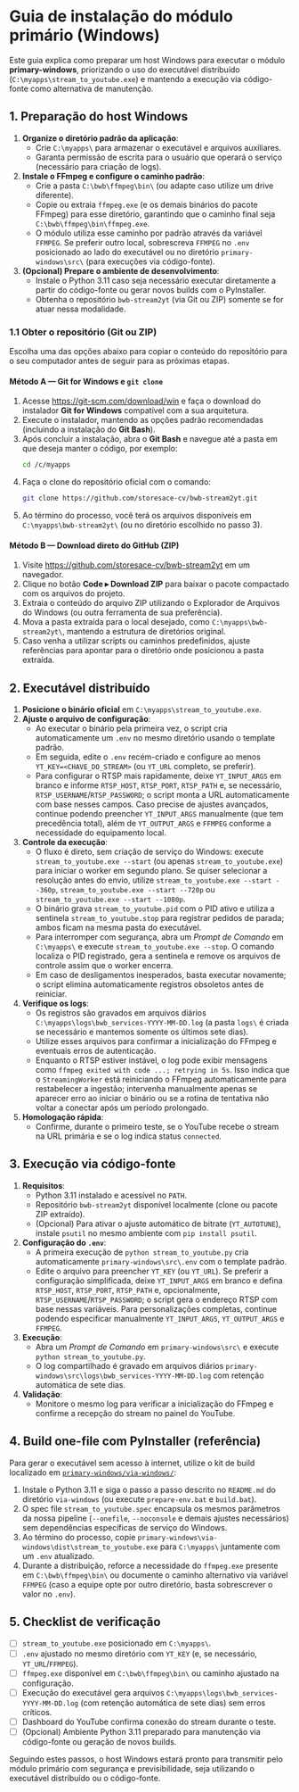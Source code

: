 # Guia de instalação do módulo primário (Windows)

Este guia explica como preparar um host Windows para executar o módulo **primary-windows**, priorizando o uso do executável distribuído (`C:\myapps\stream_to_youtube.exe`) e mantendo a execução via código-fonte como alternativa de manutenção.

## 1. Preparação do host Windows

1. **Organize o diretório padrão da aplicação**:
   - Crie `C:\myapps\` para armazenar o executável e arquivos auxiliares.
   - Garanta permissão de escrita para o usuário que operará o serviço (necessário para criação de logs).
2. **Instale o FFmpeg e configure o caminho padrão**:
   - Crie a pasta `C:\bwb\ffmpeg\bin\` (ou adapte caso utilize um drive diferente).
   - Copie ou extraia `ffmpeg.exe` (e os demais binários do pacote FFmpeg) para esse diretório, garantindo que o caminho final seja `C:\bwb\ffmpeg\bin\ffmpeg.exe`.
   - O módulo utiliza esse caminho por padrão através da variável `FFMPEG`. Se preferir outro local, sobrescreva `FFMPEG` no `.env` posicionado ao lado do executável ou no diretório `primary-windows\src\` (para execuções via código-fonte).
3. **(Opcional) Prepare o ambiente de desenvolvimento**:
   - Instale o Python 3.11 caso seja necessário executar diretamente a partir do código-fonte ou gerar novos builds com o PyInstaller.
   - Obtenha o repositório `bwb-stream2yt` (via Git ou ZIP) somente se for atuar nessa modalidade.

### 1.1 Obter o repositório (Git ou ZIP)

Escolha uma das opções abaixo para copiar o conteúdo do repositório para o seu computador antes de seguir para as próximas etapas.

#### Método A — Git for Windows e `git clone`

1. Acesse <https://git-scm.com/download/win> e faça o download do instalador **Git for Windows** compatível com a sua arquitetura.
2. Execute o instalador, mantendo as opções padrão recomendadas (incluindo a instalação do **Git Bash**).
3. Após concluir a instalação, abra o **Git Bash** e navegue até a pasta em que deseja manter o código, por exemplo:
   ```bash
   cd /c/myapps
   ```
4. Faça o clone do repositório oficial com o comando:
   ```bash
   git clone https://github.com/storesace-cv/bwb-stream2yt.git
   ```
5. Ao término do processo, você terá os arquivos disponíveis em `C:\myapps\bwb-stream2yt\` (ou no diretório escolhido no passo 3).

#### Método B — Download direto do GitHub (ZIP)

1. Visite <https://github.com/storesace-cv/bwb-stream2yt> em um navegador.
2. Clique no botão **Code ▸ Download ZIP** para baixar o pacote compactado com os arquivos do projeto.
3. Extraia o conteúdo do arquivo ZIP utilizando o Explorador de Arquivos do Windows (ou outra ferramenta de sua preferência).
4. Mova a pasta extraída para o local desejado, como `C:\myapps\bwb-stream2yt\`, mantendo a estrutura de diretórios original.
5. Caso venha a utilizar scripts ou caminhos predefinidos, ajuste referências para apontar para o diretório onde posicionou a pasta extraída.

## 2. Executável distribuído

1. **Posicione o binário oficial** em `C:\myapps\stream_to_youtube.exe`.
2. **Ajuste o arquivo de configuração**:
   - Ao executar o binário pela primeira vez, o script cria automaticamente um `.env` no mesmo diretório usando o template padrão.
   - Em seguida, edite o `.env` recém-criado e configure ao menos `YT_KEY=<CHAVE_DO_STREAM>` (ou `YT_URL` completo, se preferir).
   - Para configurar o RTSP mais rapidamente, deixe `YT_INPUT_ARGS` em branco e informe `RTSP_HOST`, `RTSP_PORT`, `RTSP_PATH` e, se necessário, `RTSP_USERNAME`/`RTSP_PASSWORD`; o script monta a URL automaticamente com base nesses campos. Caso precise de ajustes avançados, continue podendo preencher `YT_INPUT_ARGS` manualmente (que tem precedência total), além de `YT_OUTPUT_ARGS` e `FFMPEG` conforme a necessidade do equipamento local.
3. **Controle da execução**:
   - O fluxo é direto, sem criação de serviço do Windows: execute `stream_to_youtube.exe --start` (ou apenas `stream_to_youtube.exe`) para iniciar o worker em segundo plano. Se quiser selecionar a resolução antes do envio, utilize `stream_to_youtube.exe --start --360p`, `stream_to_youtube.exe --start --720p` ou `stream_to_youtube.exe --start --1080p`.
   - O binário grava `stream_to_youtube.pid` com o PID ativo e utiliza a sentinela `stream_to_youtube.stop` para registrar pedidos de parada; ambos ficam na mesma pasta do executável.
   - Para interromper com segurança, abra um *Prompt de Comando* em `C:\myapps\` e execute `stream_to_youtube.exe --stop`. O comando localiza o PID registrado, gera a sentinela e remove os arquivos de controle assim que o worker encerra.
   - Em caso de desligamentos inesperados, basta executar novamente; o script elimina automaticamente registros obsoletos antes de reiniciar.
4. **Verifique os logs**:
   - Os registros são gravados em arquivos diários `C:\myapps\logs\bwb_services-YYYY-MM-DD.log` (a pasta `logs\` é criada se necessário e mantemos somente os últimos sete dias).
   - Utilize esses arquivos para confirmar a inicialização do FFmpeg e eventuais erros de autenticação.
   - Enquanto o RTSP estiver instável, o log pode exibir mensagens como `ffmpeg exited with code ...; retrying in 5s`. Isso indica que o `StreamingWorker` está reiniciando o FFmpeg automaticamente para restabelecer a ingestão; intervenha manualmente apenas se aparecer erro ao iniciar o binário ou se a rotina de tentativa não voltar a conectar após um período prolongado.
5. **Homologação rápida**:
   - Confirme, durante o primeiro teste, se o YouTube recebe o stream na URL primária e se o log indica status `connected`.

## 3. Execução via código-fonte

1. **Requisitos**:
   - Python 3.11 instalado e acessível no `PATH`.
   - Repositório `bwb-stream2yt` disponível localmente (clone ou pacote ZIP extraído).
   - (Opcional) Para ativar o ajuste automático de bitrate (`YT_AUTOTUNE`), instale `psutil` no mesmo ambiente com `pip install psutil`.
2. **Configuração do `.env`**:
   - A primeira execução de `python stream_to_youtube.py` cria automaticamente `primary-windows\src\.env` com o template padrão.
   - Edite o arquivo para preencher `YT_KEY` (ou `YT_URL`). Se preferir a configuração simplificada, deixe `YT_INPUT_ARGS` em branco e defina `RTSP_HOST`, `RTSP_PORT`, `RTSP_PATH` e, opcionalmente, `RTSP_USERNAME`/`RTSP_PASSWORD`; o script gera o endereço RTSP com base nessas variáveis. Para personalizações completas, continue podendo especificar manualmente `YT_INPUT_ARGS`, `YT_OUTPUT_ARGS` e `FFMPEG`.
3. **Execução**:
   - Abra um *Prompt de Comando* em `primary-windows\src\` e execute `python stream_to_youtube.py`.
   - O log compartilhado é gravado em arquivos diários `primary-windows\src\logs\bwb_services-YYYY-MM-DD.log` com retenção automática de sete dias.
4. **Validação**:
   - Monitore o mesmo log para verificar a inicialização do FFmpeg e confirme a recepção do stream no painel do YouTube.

## 4. Build one-file com PyInstaller (referência)

Para gerar o executável sem acesso à internet, utilize o kit de build localizado em [`primary-windows/via-windows/`](../primary-windows/via-windows/README.md):

1. Instale o Python 3.11 e siga o passo a passo descrito no `README.md` do diretório `via-windows` (ou execute `prepare-env.bat` e `build.bat`).
2. O spec file `stream_to_youtube.spec` encapsula os mesmos parâmetros da nossa pipeline (`--onefile`, `--noconsole` e demais ajustes necessários) sem dependências específicas de serviço do Windows.
3. Ao término do processo, copie `primary-windows\via-windows\dist\stream_to_youtube.exe` para `C:\myapps\` juntamente com um `.env` atualizado.
4. Durante a distribuição, reforce a necessidade do `ffmpeg.exe` presente em `C:\bwb\ffmpeg\bin\` ou documente o caminho alternativo via variável `FFMPEG` (caso a equipe opte por outro diretório, basta sobrescrever o valor no `.env`).

## 5. Checklist de verificação

- [ ] `stream_to_youtube.exe` posicionado em `C:\myapps\`.
- [ ] `.env` ajustado no mesmo diretório com `YT_KEY` (e, se necessário, `YT_URL`/`FFMPEG`).
- [ ] `ffmpeg.exe` disponível em `C:\bwb\ffmpeg\bin\` ou caminho ajustado na configuração.
- [ ] Execução do executável gera arquivos `C:\myapps\logs\bwb_services-YYYY-MM-DD.log` (com retenção automática de sete dias) sem erros críticos.
- [ ] Dashboard do YouTube confirma conexão do stream durante o teste.
- [ ] (Opcional) Ambiente Python 3.11 preparado para manutenção via código-fonte ou geração de novos builds.

Seguindo estes passos, o host Windows estará pronto para transmitir pelo módulo primário com segurança e previsibilidade, seja utilizando o executável distribuído ou o código-fonte.
